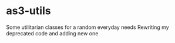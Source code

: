 # as3-utils
Some utilitarian classes for a random everyday needs
Rewriting my deprecated code and adding new one
